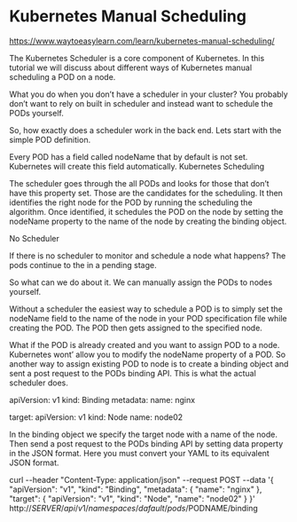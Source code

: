 

# Kubernetes Manual Scheduling

<https://www.waytoeasylearn.com/learn/kubernetes-manual-scheduling/>

The Kubernetes Scheduler is a core component of Kubernetes. In this tutorial we will discuss about different ways of Kubernetes manual scheduling a POD on a node.

What you do when you don’t have a scheduler in your cluster? You probably don’t want to rely on built in scheduler and instead want to schedule the PODs yourself.

So, how exactly does a scheduler work in the back end. Lets start with the simple POD definition.

Every POD has a field called nodeName that by default is not set. Kubernetes will create this field automatically.
Kubernetes Scheduling

The scheduler goes through the all PODs and looks for those that don’t have this property set. Those are the candidates for the scheduling. It then identifies the right node for the POD by running the scheduling the algorithm. Once identified, it schedules the POD on the node by setting the nodeName property to the name of the node by creating the binding object.

No Scheduler

If there is no scheduler to monitor and schedule a node what happens? The pods continue to the in a pending stage.

So what can we do about it. We can manually assign the PODs to nodes yourself.

Without a scheduler the easiest way to schedule a POD is to simply set the nodeName field to the name of the node in your POD specification file while creating the POD. The POD then gets assigned to the specified node.

What if the POD is already created and you want to assign POD to a node. Kubernetes wont’ allow you to modify the nodeName property of a POD. So another way to assign existing POD to node is to create a binding object and sent a post request to the PODs binding API. This is what the actual scheduler does.

apiVersion: v1
kind: Binding
metadata:
  name: nginx

target:
  apiVersion: v1
  kind: Node
  name: node02

In the binding object we specify the target node with a name of the node. Then send a post request to the PODs binding API by setting data property in the JSON format. Here you must convert your YAML to its equivalent JSON format. 

curl --header "Content-Type: application/json" --request POST --data
'{
  "apiVersion": "v1",
  "kind": "Binding",
  "metadata": {
    "name": "nginx"
  },
  "target": {
    "apiVersion": "v1",
    "kind": "Node",
    "name": "node02"
  }
}' http://$SERVER/api/v1/namespaces/dafault/pods/$PODNAME/binding